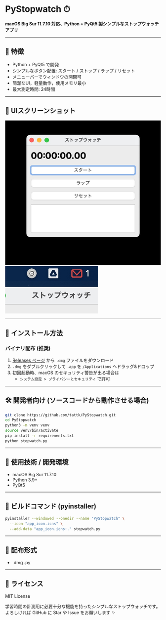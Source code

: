 # PyStopwatch ⏱

**macOS Big Sur 11.7.10 対応、Python + PyQt5 製シンプルなストップウォッチアプリ**

---

## 🧰 特徴

- Python + PyQt5 で開発
- シンプルなボタン配置: スタート / ストップ / ラップ / リセット
- メニューバーでウィンドウの開閉可
- 簡潔なUI，軽量動作，使用メモリ最小
- 最大測定時間: 24時間

---

## 📸 UIスクリーンショット
![screenshot](screenshots/ui1.png)
![screenshot](screenshots/ui2.png)

---

## 🚀 インストール方法

### バイナリ配布 (推奨)

1. [Releases ページ](https://github.com/tattk/PyStopwatch/releases) から `.dmg` ファイルをダウンロード
2. `.dmg` をダブルクリックして `.app` を `/Applications` へドラッグ&ドロップ
3. 初回起動時、macOS のセキュリティ警告が出る場合は
   - `システム設定 > プライバシーとセキュリティ` で許可

---

## 🛠 開発者向け (ソースコードから動作させる場合)

```bash
git clone https://github.com/tattk/PyStopwatch.git
cd PyStopwatch
python3 -m venv venv
source venv/bin/activate
pip install -r requirements.txt
python stopwatch.py
```

---

## 📄 使用技術 / 開発環境

- macOS Big Sur 11.7.10
- Python 3.9+
- PyQt5

---

## 🔧 ビルドコマンド (pyinstaller)

```bash
pyinstaller --windowed --onedir --name "PyStopwatch" \
  --icon "app_icon.icns" \
  --add-data "app_icon.icns:." stopwatch.py
```


---

## 📍 配布形式

- .dmg .py

---

## 📃 ライセンス

MIT License

学習時間の計測用に必要十分な機能を持ったシンプルなストップウォッチです。  
よろしければ GitHub に Star や Issue をお願いします ✨

